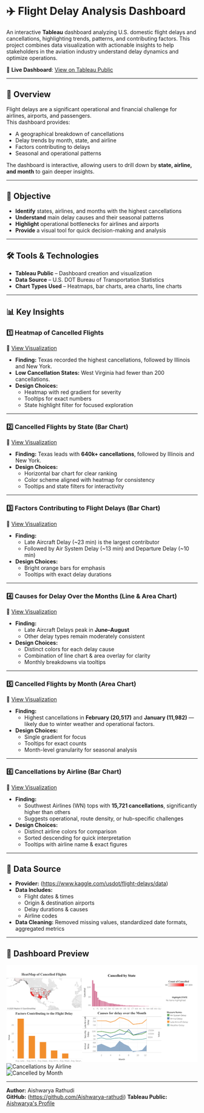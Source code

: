# ✈️ Flight Delay Analysis Dashboard

An interactive **Tableau** dashboard analyzing U.S. domestic flight delays and cancellations, highlighting trends, patterns, and contributing factors. This project combines data visualization with actionable insights to help stakeholders in the aviation industry understand delay dynamics and optimize operations.

🔗 **Live Dashboard**: [View on Tableau Public](https://public.tableau.com/app/profile/aishwarya.rathudi/viz/FlightDelaysDashboard_17539983690800/Dashboard)  

---
## 📌 Overview
Flight delays are a significant operational and financial challenge for airlines, airports, and passengers.  
This dashboard provides:
- A geographical breakdown of cancellations
- Delay trends by month, state, and airline
- Factors contributing to delays
- Seasonal and operational patterns

The dashboard is interactive, allowing users to drill down by **state, airline, and month** to gain deeper insights.

---

## 🎯 Objective
- **Identify** states, airlines, and months with the highest cancellations
- **Understand** main delay causes and their seasonal patterns
- **Highlight** operational bottlenecks for airlines and airports
- **Provide** a visual tool for quick decision-making and analysis

---

## 🛠 Tools & Technologies
- **Tableau Public** – Dashboard creation and visualization  
- **Data Source** – U.S. DOT Bureau of Transportation Statistics  
- **Chart Types Used** – Heatmaps, bar charts, area charts, line charts  

---

## 📊 Key Insights

### 1️⃣ Heatmap of Cancelled Flights  
🔗 [View Visualization](https://public.tableau.com/app/profile/aishwarya.rathudi/viz/HeatMap_17547815996910/Heatmap?publish=yes)  
- **Finding:** Texas recorded the highest cancellations, followed by Illinois and New York.  
- **Low Cancellation States:** West Virginia had fewer than 200 cancellations.  
- **Design Choices:**  
  - Heatmap with red gradient for severity  
  - Tooltips for exact numbers  
  - State highlight filter for focused exploration  

---

### 2️⃣ Cancelled Flights by State (Bar Chart)  
🔗 [View Visualization](https://public.tableau.com/app/profile/aishwarya.rathudi/viz/CancelledbyState_17547817539510/CancelledbyState?publish=yes)  
- **Finding:** Texas leads with **640k+ cancellations**, followed by Illinois and New York.  
- **Design Choices:**  
  - Horizontal bar chart for clear ranking  
  - Color scheme aligned with heatmap for consistency  
  - Tooltips and state filters for interactivity  

---

### 3️⃣ Factors Contributing to Flight Delays (Bar Chart)  
🔗 [View Visualization](https://public.tableau.com/app/profile/aishwarya.rathudi/viz/FactorsContributingtotheFlightDelay/DelayFactors?publish=yes)  
- **Finding:**  
  - Late Aircraft Delay (~23 min) is the largest contributor  
  - Followed by Air System Delay (~13 min) and Departure Delay (~10 min)  
- **Design Choices:**  
  - Bright orange bars for emphasis  
  - Tooltips with exact delay durations  

---

### 4️⃣ Causes for Delay Over the Months (Line & Area Chart)  
🔗 [View Visualization](https://public.tableau.com/app/profile/aishwarya.rathudi/viz/CausesforDelayOvertheMonths/Causesfordelay?publish=yes)  
- **Finding:**  
  - Late Aircraft Delays peak in **June–August**  
  - Other delay types remain moderately consistent  
- **Design Choices:**  
  - Distinct colors for each delay cause  
  - Combination of line chart & area overlay for clarity  
  - Monthly breakdowns via tooltips  

---

### 5️⃣ Cancelled Flights by Month (Area Chart)  
🔗 [View Visualization](https://public.tableau.com/app/profile/aishwarya.rathudi/viz/CancelledbyMonth_17547792176740/CancelledbyMonth?publish=yes)  
- **Finding:**  
  - Highest cancellations in **February (20,517)** and **January (11,982)** — likely due to winter weather and operational factors.  
- **Design Choices:**  
  - Single gradient for focus  
  - Tooltips for exact counts  
  - Month-level granularity for seasonal analysis  

---

### 6️⃣ Cancellations by Airline (Bar Chart)  
🔗 [View Visualization](https://public.tableau.com/app/profile/aishwarya.rathudi/viz/CancellationsbyAirline_17547791111430/CancellationsbyAirline?publish=yes)  
- **Finding:**  
  - Southwest Airlines (WN) tops with **15,721 cancellations**, significantly higher than others  
  - Suggests operational, route density, or hub-specific challenges  
- **Design Choices:**  
  - Distinct airline colors for comparison  
  - Sorted descending for quick interpretation  
  - Tooltips with airline name & exact figures  

---

## 📂 Data Source
- **Provider:** (https://www.kaggle.com/usdot/flight-delays/data) 
- **Data Includes:**  
  - Flight dates & times  
  - Origin & destination airports  
  - Delay durations & causes  
  - Airline codes    
- **Data Cleaning:** Removed missing values, standardized date formats, aggregated metrics  

---

## 📸 Dashboard Preview
![Flight Delay Dashboard](flight%20delay%20Dashboard.png)  
![Cancellations by Airline](Cancellations%20by%20Airline.png)  
![Cancelled by Month](Cancelled%20by%20Month.png)  

---

**Author:** Aishwarya Rathudi  
**GitHub:** (https://github.com/Aishwarya-rathudi)
**Tableau Public:** [Aishwarya's Profile](https://public.tableau.com/app/profile/aishwarya.rathudi)

